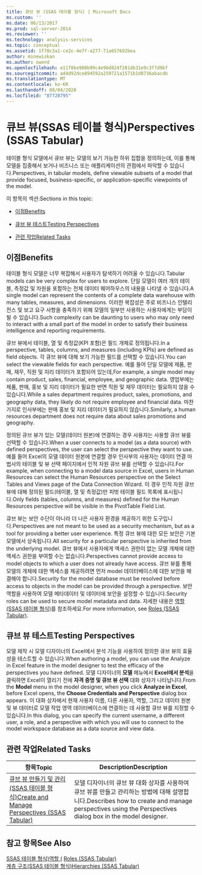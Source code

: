 ```yaml
---
title: 큐브 뷰 (SSAS 테이블 형식) | Microsoft Docs
ms.custom: ''
ms.date: 06/13/2017
ms.prod: sql-server-2014
ms.reviewer: ''
ms.technology: analysis-services
ms.topic: conceptual
ms.assetid: 1f78c3a1-ce2c-4e7f-a277-71a657692bea
author: minewiskan
ms.author: owend
ms.openlocfilehash: e11f8be980b99c4e9bd824f281db31e9c3f7d9bf
ms.sourcegitcommit: ad4d92dce894592a259721a1571b1d8736abacdb
ms.translationtype: MT
ms.contentlocale: ko-KR
ms.lasthandoff: 08/04/2020
ms.locfileid: "87728795"
---
```

# <a name="perspectives-ssas-tabular"></a><span data-ttu-id="c81f9-102">큐브 뷰(SSAS 테이블 형식)</span><span class="sxs-lookup"><span data-stu-id="c81f9-102">Perspectives (SSAS Tabular)</span></span>
  <span data-ttu-id="c81f9-103">테이블 형식 모델에서 큐브 뷰는 모델의 보기 가능한 하위 집합을 정의하는데, 이를 통해 모델을 집중해서 보거나 비즈니스 또는 애플리케이션의 관점에서 파악할 수 있습니다.</span><span class="sxs-lookup"><span data-stu-id="c81f9-103">Perspectives, in tabular models, define viewable subsets of a model that provide focused, business-specific, or application-specific viewpoints of the model.</span></span>  
  
 <span data-ttu-id="c81f9-104">이 항목의 섹션:</span><span class="sxs-lookup"><span data-stu-id="c81f9-104">Sections in this topic:</span></span>  
  
-   [<span data-ttu-id="c81f9-105">이점</span><span class="sxs-lookup"><span data-stu-id="c81f9-105">Benefits</span></span>](#bkmk_understanding)  
  
-   [<span data-ttu-id="c81f9-106">큐브 뷰 테스트</span><span class="sxs-lookup"><span data-stu-id="c81f9-106">Testing Perspectives</span></span>](#bkmk_testpersp)  
  
-   [<span data-ttu-id="c81f9-107">관련 작업</span><span class="sxs-lookup"><span data-stu-id="c81f9-107">Related Tasks</span></span>](#bkmk_related_tasks)  
  
##  <a name="benefits"></a><a name="bkmk_understanding"></a> <span data-ttu-id="c81f9-108">이점</span><span class="sxs-lookup"><span data-stu-id="c81f9-108">Benefits</span></span>  
 <span data-ttu-id="c81f9-109">테이블 형식 모델은 너무 복잡해서 사용자가 탐색하기 어려울 수 있습니다.</span><span class="sxs-lookup"><span data-stu-id="c81f9-109">Tabular models can be very complex for users to explore.</span></span> <span data-ttu-id="c81f9-110">단일 모델이 여러 개의 테이블, 측정값 및 차원을 포함하는 전체 데이터 웨어하우스의 내용을 나타낼 수 있습니다.</span><span class="sxs-lookup"><span data-stu-id="c81f9-110">A single model can represent the contents of a complete data warehouse with many tables, measures, and dimensions.</span></span> <span data-ttu-id="c81f9-111">이러한 복잡성은 주로 비즈니스 인텔리전스 및 보고 요구 사항을 충족하기 위해 모델의 일부만 사용하는 사용자에게는 부담이 될 수 있습니다.</span><span class="sxs-lookup"><span data-stu-id="c81f9-111">Such complexity can be daunting to users who may only need to interact with a small part of the model in order to satisfy their business intelligence and reporting requirements.</span></span>  
  
 <span data-ttu-id="c81f9-112">큐브 뷰에서 테이블, 열 및 측정값(KPI 포함)은 필드 개체로 정의됩니다.</span><span class="sxs-lookup"><span data-stu-id="c81f9-112">In a perspective, tables, columns, and measures (including KPIs) are defined as field objects.</span></span> <span data-ttu-id="c81f9-113">각 큐브 뷰에 대해 보기 가능한 필드를 선택할 수 있습니다.</span><span class="sxs-lookup"><span data-stu-id="c81f9-113">You can select the viewable fields for each perspective.</span></span> <span data-ttu-id="c81f9-114">예를 들어 단일 모델에 제품, 판매, 재무, 직원 및 지리 데이터가 포함되어 있는데,</span><span class="sxs-lookup"><span data-stu-id="c81f9-114">For example, a single model may contain product, sales, financial, employee, and geographic data.</span></span> <span data-ttu-id="c81f9-115">영업부에는 제품, 판매, 홍보 및 지리 데이터가 필요한 반면 직원 및 재무 데이터는 필요하지 않을 수 있습니다.</span><span class="sxs-lookup"><span data-stu-id="c81f9-115">While a sales department requires product, sales, promotions, and geography data, they likely do not require employee and financial data.</span></span> <span data-ttu-id="c81f9-116">마찬가지로 인사부에는 판매 홍보 및 지리 데이터가 필요하지 않습니다.</span><span class="sxs-lookup"><span data-stu-id="c81f9-116">Similarly, a human resources department does not require data about sales promotions and geography.</span></span>  
  
 <span data-ttu-id="c81f9-117">정의된 큐브 뷰가 있는 모델(데이터 원본)에 연결하는 경우 사용자는 사용할 큐브 뷰를 선택할 수 있습니다.</span><span class="sxs-lookup"><span data-stu-id="c81f9-117">When a user connects to a model (as a data source) with defined perspectives, the user can select the perspective they want to use.</span></span> <span data-ttu-id="c81f9-118">예를 들어 Excel의 모델 데이터 원본에 연결할 경우 인사부의 사용자는 데이터 연결 마법사의 테이블 및 뷰 선택 페이지에서 인적 자원 큐브 뷰를 선택할 수 있습니다.</span><span class="sxs-lookup"><span data-stu-id="c81f9-118">For example, when connecting to a model data source in Excel, users in Human Resources can select the Human Resources perspective on the Select Tables and Views page of the Data Connection Wizard.</span></span> <span data-ttu-id="c81f9-119">이 경우 인적 자원 큐브 뷰에 대해 정의된 필드(테이블, 열 및 측정값)만 피벗 테이블 필드 목록에 표시됩니다.</span><span class="sxs-lookup"><span data-stu-id="c81f9-119">Only fields (tables, columns, and measures) defined for the Human Resources perspective will be visible in the PivotTable Field List.</span></span>  
  
 <span data-ttu-id="c81f9-120">큐브 뷰는 보안 수단이 아니라 더 나은 사용자 환경을 제공하기 위한 도구입니다.</span><span class="sxs-lookup"><span data-stu-id="c81f9-120">Perspectives are not meant to be used as a security mechanism, but as a tool for providing a better user experience.</span></span> <span data-ttu-id="c81f9-121">특정 큐브 뷰에 대한 모든 보안은 기본 모델에서 상속됩니다.</span><span class="sxs-lookup"><span data-stu-id="c81f9-121">All security for a particular perspective is inherited from the underlying model.</span></span> <span data-ttu-id="c81f9-122">큐브 뷰에서 사용자에게 액세스 권한이 없는 모델 개체에 대한 액세스 권한을 부여할 수는 없습니다.</span><span class="sxs-lookup"><span data-stu-id="c81f9-122">Perspectives cannot provide access to model objects to which a user does not already have access.</span></span> <span data-ttu-id="c81f9-123">큐브 뷰를 통해 모델의 개체에 대한 액세스를 제공하려면 먼저 model 데이터베이스에 대한 보안을 해결해야 합니다.</span><span class="sxs-lookup"><span data-stu-id="c81f9-123">Security for the model database must be resolved before access to objects in the model can be provided through a perspective.</span></span> <span data-ttu-id="c81f9-124">보안 역할을 사용하여 모델 메타데이터 및 데이터에 보안을 설정할 수 있습니다.</span><span class="sxs-lookup"><span data-stu-id="c81f9-124">Security roles can be used to secure model metadata and data.</span></span> <span data-ttu-id="c81f9-125">자세한 내용은 [역할&#40;SSAS 테이블 형식&#41;](roles-ssas-tabular.md)를 참조하세요.</span><span class="sxs-lookup"><span data-stu-id="c81f9-125">For more information, see [Roles &#40;SSAS Tabular&#41;](roles-ssas-tabular.md).</span></span>  
  
##  <a name="testing-perspectives"></a><a name="bkmk_testpersp"></a><span data-ttu-id="c81f9-126">큐브 뷰 테스트</span><span class="sxs-lookup"><span data-stu-id="c81f9-126">Testing Perspectives</span></span>  
 <span data-ttu-id="c81f9-127">모델 제작 시 모델 디자이너의 Excel에서 분석 기능을 사용하여 정의한 큐브 뷰의 효율성을 테스트할 수 있습니다.</span><span class="sxs-lookup"><span data-stu-id="c81f9-127">When authoring a model, you can use the Analyze in Excel feature in the model designer to test the efficacy of the perspectives you have defined.</span></span> <span data-ttu-id="c81f9-128">모델 디자이너의 **모델** 메뉴에서 **Excel에서 분석**을 클릭하면 Excel이 열리기 전에 **자격 증명 및 큐브 뷰 선택** 대화 상자가 나타납니다.</span><span class="sxs-lookup"><span data-stu-id="c81f9-128">From the **Model** menu in the model designer, when you click **Analyze in Excel**, before Excel opens, the **Choose Credentials and Perspective** dialog box appears.</span></span> <span data-ttu-id="c81f9-129">이 대화 상자에서 현재 사용자 이름, 다른 사용자, 역할, 그리고 데이터 원본 및 뷰 데이터로 모델 작업 영역 데이터베이스에 연결하는 데 사용할 큐브 뷰를 지정할 수 있습니다.</span><span class="sxs-lookup"><span data-stu-id="c81f9-129">In this dialog, you can specify the current username, a different user, a role, and a perspective with which you will use to connect to the model workspace database as a data source and view data.</span></span>  
  
##  <a name="related-tasks"></a><a name="bkmk_related_tasks"></a> <span data-ttu-id="c81f9-130">관련 작업</span><span class="sxs-lookup"><span data-stu-id="c81f9-130">Related Tasks</span></span>  
  
|<span data-ttu-id="c81f9-131">항목</span><span class="sxs-lookup"><span data-stu-id="c81f9-131">Topic</span></span>|<span data-ttu-id="c81f9-132">Description</span><span class="sxs-lookup"><span data-stu-id="c81f9-132">Description</span></span>|  
|-----------|-----------------|  
|[<span data-ttu-id="c81f9-133">큐브 뷰 만들기 및 관리&#40;SSAS 테이블 형식&#41;</span><span class="sxs-lookup"><span data-stu-id="c81f9-133">Create and Manage Perspectives &#40;SSAS Tabular&#41;</span></span>](perspectives-ssas-tabular.md)|<span data-ttu-id="c81f9-134">모델 디자이너의 큐브 뷰 대화 상자를 사용하여 큐브 뷰를 만들고 관리하는 방법에 대해 설명합니다.</span><span class="sxs-lookup"><span data-stu-id="c81f9-134">Describes how to create and manage perspectives using the Perspectives dialog box in the model designer.</span></span>|  
  
## <a name="see-also"></a><span data-ttu-id="c81f9-135">참고 항목</span><span class="sxs-lookup"><span data-stu-id="c81f9-135">See Also</span></span>  
 <span data-ttu-id="c81f9-136">[SSAS 테이블 형식&#41;역할 &#40;](roles-ssas-tabular.md) </span><span class="sxs-lookup"><span data-stu-id="c81f9-136">[Roles &#40;SSAS Tabular&#41;](roles-ssas-tabular.md) </span></span>  
 [<span data-ttu-id="c81f9-137">계층 구조&#40;SSAS 테이블 형식&#41;</span><span class="sxs-lookup"><span data-stu-id="c81f9-137">Hierarchies &#40;SSAS Tabular&#41;</span></span>](hierarchies-ssas-tabular.md)  
  
  
